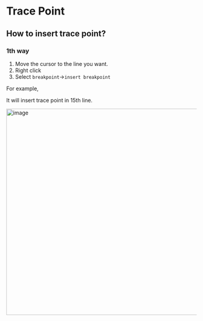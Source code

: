 # Trace Point
## How to insert trace point?
### 1th way

1. Move the cursor to the line you want.
2. Right click
3. Select `breakpoint`->`insert breakpoint`

For example,

It will insert trace point in 15th line.

<img width="545" alt="image" src="https://github.com/user-attachments/assets/68b40c2f-64f8-41ef-bc7a-bf05a56a5374" />
